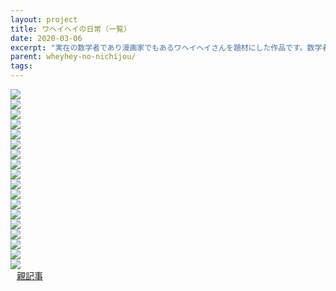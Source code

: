 ```yaml
---
layout: project
title: ワヘイヘイの日常（一覧）
date: 2020-03-06
excerpt: "実在の数学者であり漫画家でもあるワヘイヘイさんを題材にした作品です。数学者の日常を描きました。"
parent: wheyhey-no-nichijou/
tags: 
---
```


<div>
  <img src="{{ site.img }}/waheyhey-no-nichijou/1.png">
</div>
<div>
  
</div>
<div>
  <img src="{{ site.img }}/waheyhey-no-nichijou/2.png">
</div>
<div>
  
</div>
<div>
  <img src="{{ site.img }}/waheyhey-no-nichijou/3.png">
</div>
<div>
  
</div>
<div>
  <img src="{{ site.img }}/waheyhey-no-nichijou/4.png">
</div>
<div>
  
</div>
<div>
  <img src="{{ site.img }}/waheyhey-no-nichijou/5.png">
</div>
<div>
  
</div>
<div>
  <img src="{{ site.img }}/waheyhey-no-nichijou/6.png">
</div>
<div>
  
</div>
<div>
  <img src="{{ site.img }}/waheyhey-no-nichijou/7.png">
</div>
<div>
  
</div>
<div>
  <img src="{{ site.img }}/waheyhey-no-nichijou/8.png">
</div>
<div>
  
</div>
<div>
  <img src="{{ site.img }}/waheyhey-no-nichijou/9.png">
</div>
<div>
  
</div>
<div>
  <img src="{{ site.img }}/waheyhey-no-nichijou/10.png">
</div>
<div>
  
</div>
<div>
  <img src="{{ site.img }}/waheyhey-no-nichijou/11.png">
</div>
<div>
  
</div>
<div>
  <img src="{{ site.img }}/waheyhey-no-nichijou/12.png">
</div>
<div>
  
</div>
<div>
  <img src="{{ site.img }}/waheyhey-no-nichijou/13.png">
</div>
<div>
  
</div>
<div>
  <img src="{{ site.img }}/waheyhey-no-nichijou/14.png">
</div>
<div>
  
</div>
<div>
  <img src="{{ site.img }}/waheyhey-no-nichijou/15.png">
</div>
<div>
  
</div>
<div>
  <img src="{{ site.img }}/waheyhey-no-nichijou/16.png">
</div>
<div>
  
</div>
<div>
  <img src="{{ site.img }}/waheyhey-no-nichijou/17.png">
</div>
<div>
  
</div>
<div>
  <img src="{{ site.img }}/waheyhey-no-nichijou/18.png">
</div>
<div>
  
</div>
<div>
    <span style="padding : 10px" class="center">
        <a class="btn zoombtn" href="{{ site.url }}/{{ page.parent }}">
            親記事
        </a>
    </span>
</div>
